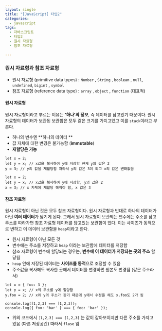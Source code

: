 ```yaml
---
layout: single
title: "[JavaScript] 타입2"
categories:
  - javascript
tags:
  - 자바스크립트  
  - 타입2
  - 원시 자료형 
  - 참조 자료형 
   
---
```


### 원시 자료형과 참조 자료형 

* 원시 자료형 (primitive data types) : `Number` , `String` , `boolean` , `null`, `undefined`, `bigint` , `symbol` 
*  참조 자료형 (reference data type) : `array` , `object` , `function` (대표적)



#### 원시 자료형 

원시 자료형이라고 부르는 이유는 **'하나'의 정보**, 즉 데이터를 담고있기 때문이다. 원시 자료형의 데이터가 보관된 보관함은 모두 같은 크기를 가지고있고 이를 `stack`이라고 부른다.

* 하나의 변수엔 **하나의 데이터 **
* 값 자체에 대한 변경은 불가능함 (**immutable**)
* **재할당은 가능**

```
let x = 2;
let y = x; // x값을 복사하여 y에 저장함 현재 y의 값은 2
y = 3; // y의 값을 재할당함 따라서 y의 값은 3이 되고 x의 값은 변화없음 
```

```
let x = 2;
let y = x; // x값을 복사하여 y에 저장함, y의 값은 2
x = 3; // x 자체에 재할당 해줘야 함, x 값은 3
```



#### 참조 자료형 

원시 자료형이 아닌 것은 모두 참조 자료형이다. 원시 자료형과 반대로 하나의 데이터가 아닌 **여러 데이터**가 담기게 된다. 그래서 원시 자료형이 보관되는 변수에는 주소를 담고 주소를 따라가면 참조 자료형 데이터를 담고있는 보관함이 있다. 이는 사이즈가 동적으로 변하고 이 데이터 보관함을 `heap`이라고 한다. 

* 원시 자료형이 아닌 모든 것
*  변수에는 주소를 저장하고  `heap` 이라는 보관함에 데이터를 저장함 
* 참조 자료형이 변수에 할당되는 경우는, **변수에 이 데이터가 저장되는 곳의 주소** 할당됨 
* `heap` 안에 저장된 데이터는 **사이즈를 동적**으로 조정할 수 있음 
* 주소값을 복사해도 복사한 곳에서 데이터를 변경하면 원본도 변경됨 (같은 주소라서)

```
let x = { foo: 3 };
let y = x; // x의 주소를 y에 할당함 
y.foo = 2; // x와 y의 주소가 같기 때문에 y에서 수정을 해도 x.foo도 2가 됨 
```

```
console.log([1,2,3] === [1,2,3]);
console.log({ foo: 'bar' } === { foo: 'bar' });
```

* 위의 코드에서 `[1,2,3] === [1,2,3]` 는 값이 같아보이지만 다른 주소를 가지고 있음 (다른 저장공간) 따라서 `flase` 임 





